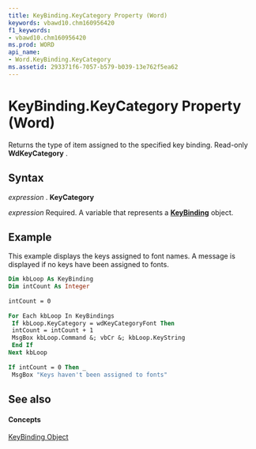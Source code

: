 ```yaml
---
title: KeyBinding.KeyCategory Property (Word)
keywords: vbawd10.chm160956420
f1_keywords:
- vbawd10.chm160956420
ms.prod: WORD
api_name:
- Word.KeyBinding.KeyCategory
ms.assetid: 293371f6-7057-b579-b039-13e762f5ea62
---
```



# KeyBinding.KeyCategory Property (Word)

Returns the type of item assigned to the specified key binding. Read-only  **WdKeyCategory** .


## Syntax

 _expression_ . **KeyCategory**

 _expression_ Required. A variable that represents a **[KeyBinding](keybinding-object-word.md)** object.


## Example

This example displays the keys assigned to font names. A message is displayed if no keys have been assigned to fonts.


```vb
Dim kbLoop As KeyBinding 
Dim intCount As Integer 
 
intCount = 0 
 
For Each kbLoop In KeyBindings 
 If kbLoop.KeyCategory = wdKeyCategoryFont Then 
 intCount = intCount + 1 
 MsgBox kbLoop.Command &; vbCr &; kbLoop.KeyString 
 End If 
Next kbLoop 
 
If intCount = 0 Then _ 
 MsgBox "Keys haven't been assigned to fonts"
```


## See also


#### Concepts


[KeyBinding Object](keybinding-object-word.md)

